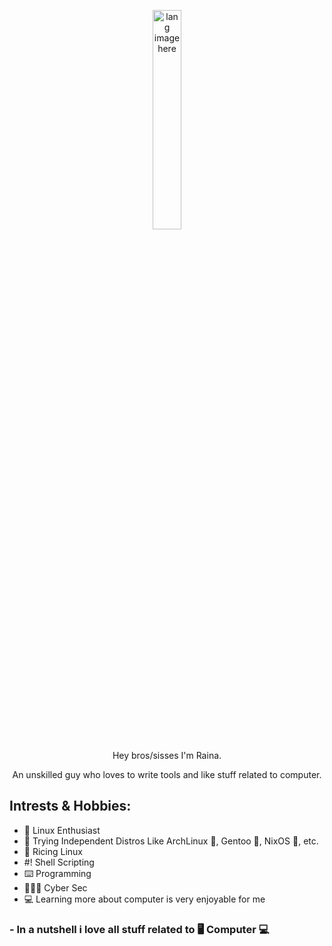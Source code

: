 <p align="center"><img width="30%" src="https://github.com/alansmathew/alansmathew/raw/master/lang.gif" alt="lang image here" /></p>

<p align="center">Hey bros/sisses I'm Raina.</p>

<p align="center">An unskilled guy who loves to write tools and like stuff related to computer.</p>

## Intrests & Hobbies:

- 🐧 Linux Enthusiast
- 🐧 Trying Independent Distros Like ArchLinux 󰣇, Gentoo , NixOS 󱄅, etc.
- 🐧 Ricing Linux
- #! Shell Scripting
- ⌨️ Programming
- 👨🏻‍💻 Cyber Sec
- 💻 Learning more about computer is very enjoyable for me

### - In a nutshell i love all stuff related to 🖥️ Computer 💻


